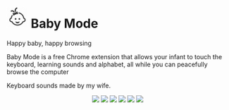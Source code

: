 #  <img src="./src/48.png"> Baby Mode

Happy baby, happy browsing

Baby Mode is a free Chrome extension that allows your infant to touch the keyboard, learning sounds and alphabet, all while you can peacefully browse the computer

Keyboard sounds made by my wife.

<p align="center">
    <a href="https://status.badgen.net/"><img src="https://badgen.net/chrome-web-store/v/efkbgchndofhepjnknffgiegmjihkepc" /></a>
    <a href="https://status.badgen.net/"><img src="https://badgen.net/chrome-web-store/users/efkbgchndofhepjnknffgiegmjihkepc" /></a>
    <a href="https://status.badgen.net/"><img src="https://badgen.net/chrome-web-store/price/efkbgchndofhepjnknffgiegmjihkepc" /></a>
    <a href="https://status.badgen.net/"><img src="https://badgen.net/chrome-web-store/rating/efkbgchndofhepjnknffgiegmjihkepc" /></a>
    <a href="https://status.badgen.net/"><img src="https://badgen.net/chrome-web-store/stars/efkbgchndofhepjnknffgiegmjihkepc" /></a>
    <a href="https://status.badgen.net/"><img src="https://badgen.net/chrome-web-store/rating-count/efkbgchndofhepjnknffgiegmjihkepc" /></a>
</p>
